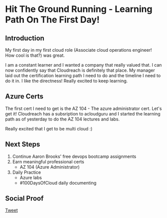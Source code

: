 
# Hit The Ground Running - Learning Path On The First Day!

## Introduction

My first day in my first cloud role (Associate cloud operations engineer! How cool is that?) was great. 

I am a constant learner and I wanted a company that really valued that. I can now confidently say that Cloudreach is definitely that place. My manager laid out the certification learning path I need to do and the timeline I need to do it in. I like the directness! Really excited to keep learning.

## Azure Certs

The first cert I need to get is the AZ 104 - The azure administrator cert. Let's get it! Cloudreach has a subsription to acloudguru and I started the learning path as of yesterday to do the AZ 104 lectures and labs.

Really excited that I get to be multi cloud :)


## Next Steps

1) Continue Aaron Brooks' free devops bootcamp assignments
2) Earn meaningful professional certs
    - AZ 104 (Azure Administrator)
3) Daily Practice
    - Azure labs
    - #100DaysOfCloud daily documenting

## Social Proof

[Tweet]()